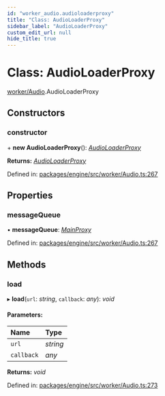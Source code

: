 ```yaml
---
id: "worker_audio.audioloaderproxy"
title: "Class: AudioLoaderProxy"
sidebar_label: "AudioLoaderProxy"
custom_edit_url: null
hide_title: true
---
```


# Class: AudioLoaderProxy

[worker/Audio](../modules/worker_audio.md).AudioLoaderProxy

## Constructors

### constructor

\+ **new AudioLoaderProxy**(): [*AudioLoaderProxy*](worker_audio.audioloaderproxy.md)

**Returns:** [*AudioLoaderProxy*](worker_audio.audioloaderproxy.md)

Defined in: [packages/engine/src/worker/Audio.ts:267](https://github.com/xr3ngine/xr3ngine/blob/716a06460/packages/engine/src/worker/Audio.ts#L267)

## Properties

### messageQueue

• **messageQueue**: [*MainProxy*](worker_messagequeue.mainproxy.md)

Defined in: [packages/engine/src/worker/Audio.ts:267](https://github.com/xr3ngine/xr3ngine/blob/716a06460/packages/engine/src/worker/Audio.ts#L267)

## Methods

### load

▸ **load**(`url`: *string*, `callback`: *any*): *void*

#### Parameters:

Name | Type |
:------ | :------ |
`url` | *string* |
`callback` | *any* |

**Returns:** *void*

Defined in: [packages/engine/src/worker/Audio.ts:273](https://github.com/xr3ngine/xr3ngine/blob/716a06460/packages/engine/src/worker/Audio.ts#L273)
